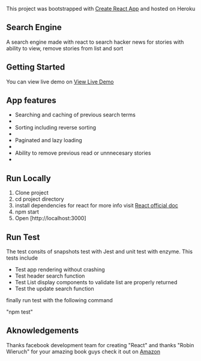 This project was bootstrapped with [Create React App](https://github.com/facebook/create-react-app) and hosted on Heroku

## Search Engine

A search engine made with react to search hacker news for stories with ability to view, remove stories from list and sort

## Getting Started

You can view live demo on <a href="https://h-search-engine.herokuapp.com/"> View Live Demo</a>

## App features

<ul>
  <li> Searching and caching of previous search terms <li>
  <li> Sorting including reverse sorting <li>
  <li> Paginated and lazy loading <li>
  <li> Ability to remove previous read or unnnecesary stories <li>
</ul>

## Run Locally
<ol>
  <li> Clone project </li>
  <li> cd project directory </li>
  <li> install dependencies for react for more info visit <a href="https://github.com/facebook/create-react-app"> React official doc</a> </li>
  <li> npm start </li>
  <li> Open [http://localhost:3000] </li>
</ol>

## Run Test 

The test consits of snapshots test with Jest and unit test with enzyme. This tests include
<ul>
  <li>Test app rendering without crashing </li>
  <li> Test header search function </li>
  <li> Test List display components to validate list are properly returned </li>
  <li> Test the update search function </li>
</ul>

finally run test with the following command

"npm test"

## Aknowledgements

Thanks facebook development team for creating "React" and thanks "Robin Wieruch" for your amazing book guys check it out on <a href="https://amzn.to/2JHlP42">Amazon</a>
